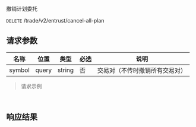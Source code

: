 撤销计划委托

`DELETE` /trade/v2/entrust/cancel-all-plan

## 请求参数

| 名称   | 位置  | 类型   | 必选 | 说明                           |
| ------ | ----- | ------ | ---- | ------------------------------ |
| symbol | query | string | 否   | 交易对（不传时撤销所有交易对） |

> 请求示例

```shell


```

## 响应结果

```json

```

